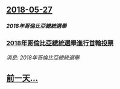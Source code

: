 ## [2018-05-27](/news/2018/05/27/index.md)

##### 2018年哥倫比亞總統選舉
### [2018年哥倫比亞總統選舉進行首輪投票 ](/news/2018/05/27/2018年哥倫比亞總統選舉進行首輪投票.md)
_消息: 2018年哥倫比亞總統選舉_

## [前一天...](/news/2018/05/26/index.md)


